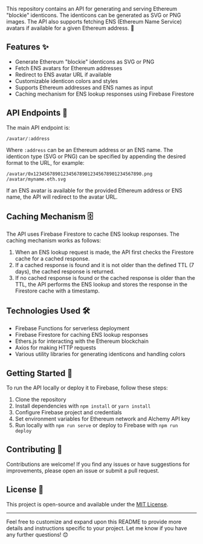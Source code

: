 This repository contains an API for generating and serving Ethereum "blockie" identicons. The identicons can be generated as SVG or PNG images. The API also supports fetching ENS (Ethereum Name Service) avatars if available for a given Ethereum address. 🌈

## Features ✨

- Generate Ethereum "blockie" identicons as SVG or PNG
- Fetch ENS avatars for Ethereum addresses
- Redirect to ENS avatar URL if available
- Customizable identicon colors and styles
- Supports Ethereum addresses and ENS names as input
- Caching mechanism for ENS lookup responses using Firebase Firestore

## API Endpoints 🚀

The main API endpoint is:

```
/avatar/:address
```

Where `:address` can be an Ethereum address or an ENS name. The identicon type (SVG or PNG) can be specified by appending the desired format to the URL, for example:

```
/avatar/0x1234567890123456789012345678901234567890.png
/avatar/myname.eth.svg
```

If an ENS avatar is available for the provided Ethereum address or ENS name, the API will redirect to the avatar URL.

## Caching Mechanism 🗄️

The API uses Firebase Firestore to cache ENS lookup responses. The caching mechanism works as follows:

1. When an ENS lookup request is made, the API first checks the Firestore cache for a cached response.
2. If a cached response is found and it is not older than the defined TTL (7 days), the cached response is returned.
3. If no cached response is found or the cached response is older than the TTL, the API performs the ENS lookup and stores the response in the Firestore cache with a timestamp.

## Technologies Used 🛠️

- Firebase Functions for serverless deployment
- Firebase Firestore for caching ENS lookup responses
- Ethers.js for interacting with the Ethereum blockchain
- Axios for making HTTP requests
- Various utility libraries for generating identicons and handling colors

## Getting Started 🚀

To run the API locally or deploy it to Firebase, follow these steps:

1. Clone the repository
2. Install dependencies with `npm install` or `yarn install`
3. Configure Firebase project and credentials
4. Set environment variables for Ethereum network and Alchemy API key
5. Run locally with `npm run serve` or deploy to Firebase with `npm run deploy`

## Contributing 🤝

Contributions are welcome! If you find any issues or have suggestions for improvements, please open an issue or submit a pull request.

## License 📄

This project is open-source and available under the [MIT License](LICENSE).

---

Feel free to customize and expand upon this README to provide more details and instructions specific to your project. Let me know if you have any further questions! 😊
